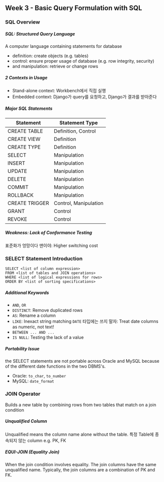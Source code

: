 ## Week 3 - Basic Query Formulation with SQL

### SQL Overview

##### SQL: Structured Query Language
A computer language containing statements for database
- definition: create objects (e.g. tables)
- control: ensure proper usage of database (e.g. row integrity, security)
- and manipulation: retrieve or change rows

##### 2 Contexts in Usage
- Stand-alone context: Workbench에서 직접 실행
- Embedded context: Django가 query를 요청하고, Django가 결과를 받아준다

##### Major SQL Statements
| Statement | Statement Type |
| --------- | -------------- |
| CREATE TABLE | Definition, Control |
| CREATE VIEW | Definition |
| CREATE TYPE | Definition |
| SELECT | Manipulation |
| INSERT | Manipulation |
| UPDATE | Manipulation |
| DELETE | Manipulation |
| COMMIT | Manipulation |
| ROLLBACK | Manipulation |
| CREATE TRIGGER | Control, Manipulation |
| GRANT | Control |
| REVOKE | Control |

##### Weakness: Lack of Conformance Testing
표준화가 엉망이다 맨이야: Higher switching cost


### SELECT Statement Introduction

```
SELECT <list of column expression>
FROM <list of tables and JOIN operations>
WHERE <list of logical expressions for rows>
ORDER BY <list of sorting specifications>
```

##### Additional Keywords
- `AND`, `OR`
- `DISTINCT`: Remove duplicated rows
- `AS`: Rename a column
- `LIKE`: Inexact string matching
  `DATE` 타입에는 쓰지 말자: Treat date columns as numeric, not text!
- `BETWEEN ... AND ...`
- `IS NULL`: Testing the lack of a value

##### Portability Issue
the SELECT statements are not portable across Oracle and MySQL
because of the different date functions in the two DBMS's.
- Oracle: `to_char`, `to_number`
- MySQL: `date_format`


### JOIN Operator
Builds a new table by combining rows
from two tables that match on a join condition

##### Unqualified Column
Unqualified means the column name alone without the table.
특정 Table에 종속되지 않는 column
e.g. PK, FK

##### EQUI-JOIN (Equality Join)
When the join condition involves equality.
The join columns have the same unqualified name.
Typically, the join columns are a combination of PK and FK.
